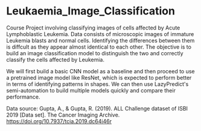 # Leukaemia_Image_Classification

Course Project involving classifying images of cells affected by Acute Lymphoblastic Leukemia. 
Data consists of microscopic images of immature Leukemia blasts and normal cells. 
Identifying the differences between them is diffcult as they appear almost identical to each other.
The objective is to build an image classification model to distinguish the two and correctly classify the cells affected by Leukemia.

We will first build a basic CNN model as a baseline and then proceed to use a pretrained image model like ResNet, which is expected to perform better in terms of identifying patterns in shapes.
We can then use LazyPredict's semi-automation to build multiple models quickly and compare their performance.

Data source: Gupta, A., & Gupta, R. (2019). ALL Challenge dataset of ISBI 2019 [Data set]. The Cancer Imaging Archive. https://doi.org/10.7937/tcia.2019.dc64i46r

